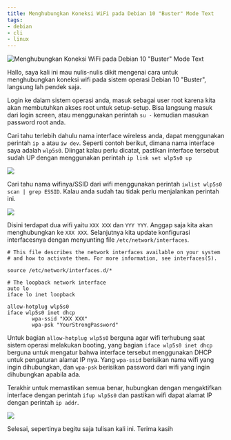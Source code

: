 ```yaml
---
title: Menghubungkan Koneksi WiFi pada Debian 10 "Buster" Mode Text
tags:
- debian
- cli
- linux
---
```


![Menghubungkan Koneksi WiFi pada Debian 10 "Buster" Mode Text](https://res.cloudinary.com/kudaliar032/image/upload/aditaja-blog/headers/BS0ofve_rfnfek.webp)

Hallo, saya kali ini mau nulis-nulis dikit mengenai cara untuk menghubungkan koneksi wifi pada sistem operasi Debian 10 "Buster", langsung lah pendek saja.

<!--truncate-->

Login ke dalam sistem operasi anda, masuk sebagai user root karena kita akan membutuhkan akses root untuk setup-setup. Bisa langsung masuk dari login screen, atau menggunakan perintah `su -` kemudian masukan password root anda.

Cari tahu terlebih dahulu nama interface wireless anda, dapat menggunakan perintah `ip a` atau `iw dev`. Seperti contoh berikut, dimana nama interface saya adalah `wlp5s0`. Diingat kalau perlu dicatat, pastikan interface tersebut sudah UP dengan menggunakan perintah `ip link set wlp5s0 up`

![](https://res.cloudinary.com/kudaliar032/image/upload/aditaja-blog/posts/2020-12-14-menghubungkan-wifi-pada-debian-cli/zR8dHFS_jvnq7o.webp)

Cari tahu nama wifinya/SSID dari wifi menggunakan perintah `iwlist wlp5s0 scan | grep ESSID`. Kalau anda sudah tau tidak perlu menjalankan perintah ini.

![](https://res.cloudinary.com/kudaliar032/image/upload/aditaja-blog/posts/2020-12-14-menghubungkan-wifi-pada-debian-cli/HKFTuaj_bmfd8i.webp)

Disini terdapat dua wifi yaitu `XXX XXX` dan `YYY YYY`. Anggap saja kita akan menghubungkan ke `XXX XXX`. Selanjutnya kita update konfigurasi interfacesnya dengan menyunting file `/etc/network/interfaces`.

```
# This file describes the network interfaces available on your system
# and how to activate them. For more information, see interfaces(5).

source /etc/network/interfaces.d/*

# The loopback network interface
auto lo
iface lo inet loopback

allow-hotplug wlp5s0
iface wlp5s0 inet dhcp
        wpa-ssid "XXX XXX"
        wpa-psk "YourStrongPassword"
```

Untuk bagian `allow-hotplug wlp5s0` berguna agar wifi terhubung saat sistem operasi melakukan booting, yang bagian `iface wlp5s0 inet dhcp` berguna untuk mengatur bahwa interface tersebut menggunakan DHCP untuk pengaturan alamat IP nya. Yang `wpa-ssid` berisikan nama wifi yang ingin dihubungkan, dan `wpa-psk` berisikan password dari wifi yang ingin dihubungkan apabila ada.

Terakhir untuk memastikan semua benar, hubungkan dengan mengaktifkan interface dengan perintah `ifup wlp5s0` dan pastikan wifi dapat alamat IP dengan perintah `ip addr`.

![](https://res.cloudinary.com/kudaliar032/image/upload/aditaja-blog/posts/2020-12-14-menghubungkan-wifi-pada-debian-cli/xD8vAkw_zmz00n.webp)

Selesai, sepertinya begitu saja tulisan kali ini. Terima kasih
